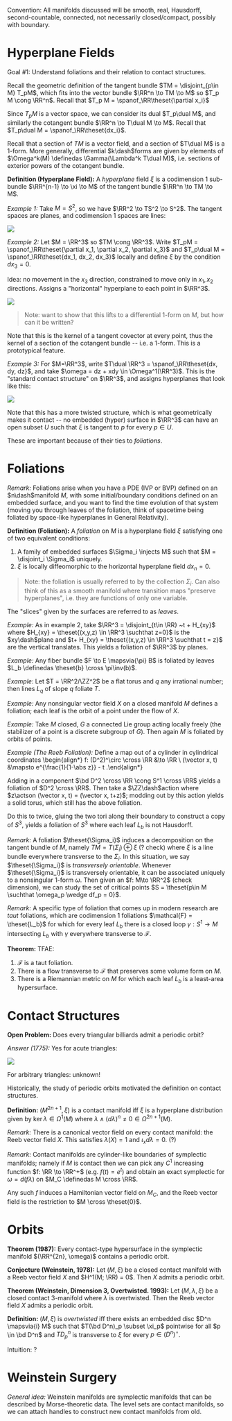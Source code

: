 Convention: 
All manifolds discussed will be smooth, real, Hausdorff, second-countable, connected, not necessarily closed/compact, possibly with boundary.

# Hyperplane Fields

Goal #1:
Understand foliations and their relation to contact structures.

Recall the geometric definition of the tangent bundle $TM = \disjoint_{p\in M} T_pM$, which fits into the vector bundle $\RR^n \to TM \to M$ so $T_p M \cong \RR^n$.
Recall that $T_p M = \spanof_\RR\theset{\partial x_i}$

Since $T_p M$ is a vector space, we can consider its dual $T_p\dual M$, and similarly the cotangent bundle $\RR^n \to T\dual M \to M$.
Recall that $T_p\dual M = \spanof_\RR\theset{dx_i}$.

Recall that a section of $TM$ is a vector field, and a section of $T\dual M$ is a 1-form.
More generally, differential $k\dash$forms are given by elements of $\Omega^k(M) \definedas \Gamma(\Lambda^k T\dual M)$, i.e. sections of exterior powers of the cotangent bundle.

**Definition (Hyperplane Field):**
A *hyperplane* field $\xi$ is a codimension 1 sub-bundle $\RR^{n-1} \to \xi \to M$ of the tangent bundle $\RR^n \to TM \to M$.

*Example 1:*
Take $M=S^2$, so we have $\RR^2 \to TS^2 \to S^2$.
The tangent spaces are planes, and codimension 1 spaces are lines:

![](2020-02-01-23-22-51.png)

*Example 2:*
Let $M = \RR^3$ so $TM \cong \RR^3$. 
Write $T_pM = \spanof_\RR\theset{\partial x_1, \partial x_2, \partial x_3}$ and $T_p\dual M = \spanof_\RR\theset{dx_1, dx_2, dx_3}$ locally and define $\xi$ by the condition $dx_3 = 0$.

Idea: no movement in the $x_3$ direction, constrained to move only in $x_1, x_2$ directions. Assigns a "horizontal" hyperplane to each point in $\RR^3$.

![](2020-02-01-22-28-35.png)

> Note: want to show that this lifts to a differential 1-form on $M$, but how can it be written?

Note that this is the kernel of a tangent covector at every point, thus the kernel of a section of the cotangent bundle -- i.e. a 1-form. This is a prototypical feature.

*Example 3:*
For $M=\RR^3$, write $T\dual \RR^3 = \spanof_\RR\theset{dx, dy, dz}$, and take $\omega = dz + xdy \in \Omega^1(\RR^3)$.
This is the "standard contact structure" on $\RR^3$, and assigns hyperplanes that look like this:

![](2020-02-01-22-34-56.png)

Note that this has a more twisted structure, which is what geometrically makes it contact -- no embedded (hyper) surface in $\RR^3$ can have an open subset $U$ such that $\xi$ is tangent to $p$ for every $p\in U$.

These are important because of their ties to *foliations*.

# Foliations

*Remark:*
Foliations arise when you have a PDE (IVP or BVP) defined on an $n\dash$manifold $M$, with some initial/boundary conditions defined on an embedded surface, and you want to find the time evolution of that system (moving you through leaves of the foliation, think of spacetime being foliated by space-like hyperplanes in General Relativity).

**Definition (Foliation):**
A *foliation* on $M$ is a hyperplane field $\xi$ satisfying one of two equivalent conditions:

1. A family of embedded surfaces $\Sigma_i \injects M$ such that $M = \disjoint_i \Sigma_i$ uniquely.
2. $\xi$ is locally diffeomorphic to the horizontal hyperplane field $dx_n = 0$.

> Note: the foliation is usually referred to by the collection $\Sigma_i$.
> Can also think of this as a smooth manifold where transition maps "preserve hyperplanes", i.e. they are functions of only one variable.

The "slices" given by the surfaces are referred to as *leaves*.

*Example:*
As in example 2, take $\RR^3 = \disjoint_{t\in \RR} ~t + H_{xy}$ where $H_{xy} = \theset{(x,y,z) \in \RR^3 \suchthat z=0}$ is the $xy\dash$plane and $t+ H_{xy} = \theset{(x,y,z) \in \RR^3 \suchthat t = z}$ are the vertical translates.
This yields a foliation of $\RR^3$ by planes.

*Example:*
Any fiber bundle $F \to E \mapsvia{\pi} B$ is foliated by leaves $L_b \definedas \theset{b} \cross \pi\inv(b)$.

*Example*:
Let $T = \RR^2/\ZZ^2$ be a flat torus and $q$ any irrational number; then lines $L_q$ of slope $q$ foliate $T$.

*Example:*
Any nonsingular vector field $X$ on a closed manifold $M$ defines a foliation; each leaf is the orbit of a point under the flow of $X$.

*Example:*
Take $M$ closed, $G$ a connected Lie group acting locally freely (the stabilizer of a point is a discrete subgroup of $G$). Then again $M$ is foliated by orbits of points.

*Example (The Reeb Foliation):*
Define a map out of a cylinder in cylindrical coordinates
\begin{align*}
f: (D^2)^\circ \cross \RR &\to \RR \\
(\vector x, t) &\mapsto e^{\frac{1}{1-\abs z}} - t
.\end{align*}

Adding in a component $\bd D^2 \cross \RR \cong S^1 \cross \RR$ yields a foliation of $D^2 \cross \RR$.
Then take a $\ZZ\dash$action where $z\actson (\vector x, t) = (\vector x, t+z)$; modding out by this action yields a solid torus, which still has the above foliation.

Do this to twice, gluing the two tori along their boundary to construct a copy of $S^3$, yields a foliation of $S^3$ where each leaf $L_b$ is not Hausdorff.


*Remark:*
A foliation $\theset{\Sigma_i}$ induces a decomposition on the tangent bundle of $M$, namely $TM = T(\Sigma_i) \oplus \xi$ (? check) where $\xi$ is a line bundle everywhere transverse to the $\Sigma_i$. 
In this situation, we say $\theset{\Sigma_i}$ is *transversely orientable*.
Whenever $\theset{\Sigma_i}$ is transversely orientable, it can be associated uniquely to a nonsingular 1-form $\omega$.
Then given an $f: M\to \RR^2$ (check dimension), we can study the set of critical points $S = \theset{p\in M \suchthat \omega_p \wedge df_p = 0}$.

*Remark:*
A specific type of foliation that comes up in modern research are *taut* foliations, which are codimension 1 foliations $\mathcal{F} = \theset{L_b}$ for which for every leaf $L_b$ there is a closed loop $\gamma: S^1 \to M$ intersecting $L_b$ with $\gamma$ everywhere transverse to $\mathcal{F}$.

**Theorem:**
TFAE:

1. $\mathcal{F}$ is a taut foliation.
2. There is a flow transverse to $\mathcal{F}$ that preserves some volume form on $M$.
3. There is a Riemannian metric on $M$ for which each leaf $L_b$ is a least-area hypersurface.

# Contact Structures

**Open Problem:**
Does every triangular billiards admit a periodic orbit?

*Answer (1775):* 
Yes for acute triangles:

![](2020-02-01-23-59-05.png)

For arbitrary triangles: unknown!

Historically, the study of periodic orbits motivated the definition on contact structures.

**Definition:**
$(M^{2n+1}, \xi)$ is a contact manifold iff $\xi$ is a hyperplane distribution given by $\ker \lambda \in \Omega^1(M)$ where $\lambda \wedge (d\lambda)^n \neq 0\in \Omega^{2n+1}(M)$.

*Remark:*
There is a canonical vector field on every contact manifold: the Reeb vector field $X$. This satisfies $\lambda(X) = 1$ and $\iota_x d\lambda = 0$. (?)

*Remark:*
Contact manifolds are cylinder-like boundaries of symplectic manifolds; namely if $M$ is contact then we can pick any $C^1$ increasing function $f: \RR \to \RR^+$  (e.g. $f(t) = e^t$) and obtain an exact symplectic for $\omega = d(f\lambda)$ on $M_C \definedas M \cross \RR$.

Any such $f$ induces a Hamiltonian vector field on $M_C$, and the Reeb vector field is the restriction to $M \cross \theset{0}$.

# Orbits

**Theorem (1987):**
Every contact-type hypersurface in the symplectic manifold $(\RR^{2n}, \omega)$ contains a periodic orbit.

**Conjecture (Weinstein, 1978):**
Let $(M, \xi)$ be a closed contact manifold with a Reeb vector field $X$ and $H^1(M; \RR) = 0$. Then $X$ admits a periodic orbit.

**Theorem (Weinstein, Dimension 3, Overtwisted. 1993):**
Let $(M, \lambda, \xi)$ be a closed contact 3-manifold where $\lambda$ is overtwisted. 
Then the Reeb vector field $X$ admits a periodic orbit.

**Definition:**
$(M, \xi)$ is *overtwisted* iff there exists an embedded disc $D^n \mapsvia{i} M$ such that $T(\bd D^n)_p \subset \xi_p$ pointwise for all $p \in \bd D^n$ and $TD^n_p$ is transverse to $\xi$ for every $p\in  (D^n)^\circ$.

Intuition: ?

# Weinstein Surgery

*General idea:* 
Weinstein manifolds are symplectic manifolds that can be described by Morse-theoretic data.
The level sets are contact manifolds, so we can attach handles to construct new contact manifolds from old.


